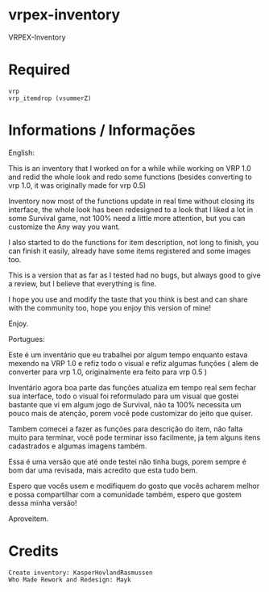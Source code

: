 # vrpex-inventory
VRPEX-Inventory

# Required
```
vrp
vrp_itemdrop (vsummerZ)
```

# Informations / Informações

English:

This is an inventory that I worked on for a while while working on VRP 1.0 and redid the whole look and redo some functions (besides converting to vrp 1.0, it was originally made for vrp 0.5)

Inventory now most of the functions update in real time without closing its interface, the whole look has been redesigned to a look that I liked a lot in some Survival game, not 100% need a little more attention, but you can customize the Any way you want.

I also started to do the functions for item description, not long to finish, you can finish it easily, already have some items registered and some images too.

This is a version that as far as I tested had no bugs, but always good to give a review, but I believe that everything is fine.

I hope you use and modify the taste that you think is best and can share with the community too, hope you enjoy this version of mine!

Enjoy.

Portugues:

Este é um inventário que eu trabalhei por algum tempo enquanto estava mexendo na VRP 1.0 e refiz todo o visual e refiz algumas funções ( alem de converter para vrp 1.0, originalmente era feito para vrp 0.5 ) 

Inventário agora boa parte das funções atualiza em tempo real sem fechar sua interface, todo o visual foi reformulado para um visual que gostei bastante que vi em algum jogo de Survival, não ta 100% necessita um pouco mais de atenção, porem você pode customizar do jeito que quiser.

Tambem comecei a fazer as funções para descrição do item, não falta muito para terminar, você pode terminar isso facilmente, ja tem alguns itens cadastrados e algumas imagens também.

Essa é uma versão que até onde testei não tinha bugs, porem sempre é bom dar uma revisada, mais acredito que esta tudo bem.

Espero que vocês usem e modifiquem do gosto que vocês acharem melhor e possa compartilhar com a comunidade também, espero que gostem dessa minha versão!

Aproveitem.

# Credits

```
Create inventory: KasperHovlandRasmussen
Who Made Rework and Redesign: Mayk
```
